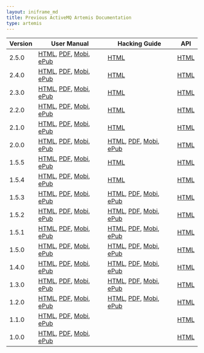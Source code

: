 ```yaml
---
layout: iniframe_md
title: Previous ActiveMQ Artemis Documentation
type: artemis
---
```


Version|User Manual|Hacking Guide|API
---|---|---|---
2.5.0|[HTML](2.5.0), [PDF](2.5.0/book.pdf), [Mobi](2.5.0/book.mobi), [ePub](2.5.0/book.epub)|[HTML](2.5.0/hacking-guide)|[HTML](javadocs/javadoc-2.5.0)
2.4.0|[HTML](2.4.0), [PDF](2.4.0/book.pdf), [Mobi](2.4.0/book.mobi), [ePub](2.4.0/book.epub)|[HTML](2.4.0/hacking-guide)|[HTML](javadocs/javadoc-2.4.0)
2.3.0|[HTML](2.3.0), [PDF](2.3.0/book.pdf), [Mobi](2.3.0/book.mobi), [ePub](2.3.0/book.epub)|[HTML](2.3.0/hacking-guide)|[HTML](javadocs/javadoc-2.3.0)
2.2.0|[HTML](2.2.0), [PDF](2.2.0/book.pdf), [Mobi](2.2.0/book.mobi), [ePub](2.2.0/book.epub)|[HTML](2.2.0/hacking-guide)|[HTML](javadocs/javadoc-2.2.0)
2.1.0|[HTML](2.1.0), [PDF](2.1.0/book.pdf), [Mobi](2.1.0/book.mobi), [ePub](2.1.0/book.epub)|[HTML](2.1.0/hacking-guide)|[HTML](javadocs/javadoc-2.1.0)
2.0.0|[HTML](2.0.0), [PDF](2.0.0/book.pdf), [Mobi](2.0.0/book.mobi), [ePub](2.0.0/book.epub)|[HTML](2.0.0/hacking-guide), [PDF](2.0.0/hacking-guide/book.pdf), [Mobi](2.0.0/hacking-guide/book.mobi), [ePub](2.0.0/hacking-guide/book.epub)|[HTML](javadocs/javadoc-2.0.0)
1.5.5|[HTML](1.5.5), [PDF](1.5.5/book.pdf), [Mobi](1.5.5/book.mobi), [ePub](1.5.5/book.epub)|[HTML](1.5.5/hacking-guide)|[HTML](javadocs/javadoc-1.5.5)
1.5.4|[HTML](1.5.4), [PDF](1.5.4/book.pdf), [Mobi](1.5.4/book.mobi), [ePub](1.5.4/book.epub)|[HTML](1.5.4/hacking-guide)|[HTML](javadocs/javadoc-1.5.3)
1.5.3|[HTML](1.5.3), [PDF](1.5.3/book.pdf), [Mobi](1.5.3/book.mobi), [ePub](1.5.3/book.epub)|[HTML](1.5.3/hacking-guide), [PDF](1.5.3/hacking-guide/book.pdf), [Mobi](1.5.3/hacking-guide/book.mobi), [ePub](1.5.3/hacking-guide/book.epub)|[HTML](javadocs/javadoc-1.5.3)
1.5.2|[HTML](1.5.2), [PDF](1.5.2/book.pdf), [Mobi](1.5.2/book.mobi), [ePub](1.5.2/book.epub)|[HTML](1.5.2/hacking-guide), [PDF](1.5.2/hacking-guide/book.pdf), [Mobi](1.5.2/hacking-guide/book.mobi), [ePub](1.5.2/hacking-guide/book.epub)|[HTML](javadocs/javadoc-1.5.2)
1.5.1|[HTML](1.5.1), [PDF](1.5.1/book.pdf), [Mobi](1.5.1/book.mobi), [ePub](1.5.1/book.epub)|[HTML](1.5.1/hacking-guide), [PDF](1.5.1/hacking-guide/book.pdf), [Mobi](1.5.1/hacking-guide/book.mobi), [ePub](1.5.1/hacking-guide/book.epub)|[HTML](javadocs/javadoc-1.5.1)
1.5.0|[HTML](1.5.0), [PDF](1.5.0/book.pdf), [Mobi](1.5.0/book.mobi), [ePub](1.5.0/book.epub)|[HTML](1.5.0/hacking-guide), [PDF](1.5.0/hacking-guide/book.pdf), [Mobi](1.5.0/hacking-guide/book.mobi), [ePub](1.5.0/hacking-guide/book.epub)|[HTML](javadocs/javadoc-1.5.0)
1.4.0|[HTML](1.4.0), [PDF](1.4.0/activemq-artemis-1.4.0.pdf), [Mobi](1.4.0/activemq-artemis-1.4.0.mobi), [ePub](1.4.0/activemq-artemis-1.4.0.epub)|[HTML](1.4.0/hacking-guide), [PDF](1.4.0/hacking-guide/activemq-artemis-hacking-guide-1.4.0.pdf), [Mobi](1.4.0/hacking-guide/activemq-artemis-hacking-guide-1.4.0.mobi), [ePub](1.4.0/hacking-guide/activemq-artemis-hacking-guide-1.4.0.epub)|[HTML](javadocs/javadoc-1.4.0)
1.3.0|[HTML](1.3.0), [PDF](1.3.0/activemq-artemis-1.3.0.pdf), [Mobi](1.3.0/activemq-artemis-1.3.0.mobi), [ePub](1.3.0/activemq-artemis-1.3.0.epub)|[HTML](1.3.0/hacking-guide), [PDF](1.3.0/hacking-guide/activemq-artemis-hacking-guide-1.3.0.pdf), [Mobi](1.3.0/hacking-guide/activemq-artemis-hacking-guide-1.3.0.mobi), [ePub](1.3.0/hacking-guide/activemq-artemis-hacking-guide-1.3.0.epub)|[HTML](javadocs/javadoc-1.3.0)
1.2.0|[HTML](1.2.0), [PDF](1.2.0/activemq-artemis-1.2.0.pdf), [Mobi](1.2.0/activemq-artemis-1.2.0.mobi), [ePub](1.2.0/activemq-artemis-1.2.0.epub)|[HTML](1.2.0/hacking-guide), [PDF](1.2.0/hacking-guide/activemq-artemis-hacking-guide-1.2.0.pdf), [Mobi](1.2.0/hacking-guide/activemq-artemis-hacking-guide-1.2.0.mobi), [ePub](1.2.0/hacking-guide/activemq-artemis-hacking-guide-1.2.0.epub)|[HTML](javadocs/javadoc-1.2.0)
1.1.0|[HTML](1.1.0), [PDF](1.1.0/activemq-artemis-1.1.0.pdf), [Mobi](1.1.0/activemq-artemis-1.1.0.mobi), [ePub](1.1.0/activemq-artemis-1.1.0.epub)||[HTML](javadocs/javadoc-1.1.0)
1.0.0|[HTML](1.0.0), [PDF](1.0.0/activemq-artemis-1.0.0.pdf), [Mobi](1.0.0/activemq-artemis-1.0.0.mobi), [ePub](1.0.0/activemq-artemis-1.0.0.epub)||[HTML](javadocs/javadoc-1.0.0)